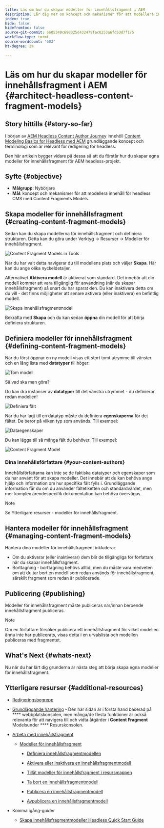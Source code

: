 ```yaml
---
title: Läs om hur du skapar modeller för innehållsfragment i AEM
description: Lär dig mer om koncept och mekanismer för att modellera innehåll för Headless CMS med Content Fragments Models.
index: true
hide: false
hidefromtoc: false
source-git-commit: 6605349c698325d432479fac0253a6fd53d7f175
workflow-type: tm+mt
source-wordcount: '603'
ht-degree: 2%

---
```



# Läs om hur du skapar modeller för innehållsfragment i AEM {#architect-headless-content-fragment-models}

## Story hittills {#story-so-far}

I början av [AEM Headless Content Author Journey](overview.md) innehöll [Content Modeling Basics for Headless med AEM](basics.md) grundläggande koncept och terminologi som är relevant för redigering för headless.

Den här artikeln bygger vidare på dessa så att du förstår hur du skapar egna modeller för innehållsfragment för AEM headless-projekt.

## Syfte {#objective}

* **Målgrupp**: Nybörjare
* **Mål**: koncept och mekanismer för att modellera innehåll för headless CMS med Content Fragments Models.

<!-- which persona does this? -->
<!-- and who allows the configuration on the folders? -->

<!--
## Enabling Content Fragment Models {#enabling-content-fragment-models}

At the very start you need to enable Content Fragment Models for your site, this is done in the Configuration Browser; under Tools -> General -> Configuration Browser. You can either select to configure the global entry, or create a new configuration. For example:

![Define configuration](/help/assets/content-fragments/assets/cfm-conf-01.png)

>[!NOTE]
>
>See Additional Resources - Content Fragments in the Configuration Browser
-->

## Skapa modeller för innehållsfragment {#creating-content-fragment-models}

Sedan kan du skapa modellerna för innehållsfragment och definiera strukturen. Detta kan du göra under Verktyg -> Resurser -> Modeller för innehållsfragment.

![Content Fragment Models in Tools](assets/cfm-tools.png)

När du har valt detta navigerar du till modellens plats och väljer **Skapa**. Här kan du ange olika nyckeldetaljer.

Alternativet **Aktivera modell** är aktiverat som standard. Det innebär att din modell kommer att vara tillgänglig för användning (när du skapar innehållsfragment) så snart du har sparat den. Du kan inaktivera detta om du vill - det finns möjligheter att senare aktivera (eller inaktivera) en befintlig modell.

![Skapa innehållsfragmentmodell](/help/assets/content-fragments/assets/cfm-models-02.png)

Bekräfta med **Skapa** och du kan sedan **öppna** din modell för att börja definiera strukturen.

## Definiera modeller för innehållsfragment {#defining-content-fragment-models}

När du först öppnar en ny modell visas ett stort tomt utrymme till vänster och en lång lista med **datatyper** till höger:

![Tom modell](/help/assets/content-fragments/assets/cfm-models-03.png)

Så vad ska man göra?

Du kan dra instanser av **datatyper** till det vänstra utrymmet - du definierar redan modellen!

![Definiera fält](/help/assets/content-fragments/assets/cfm-models-04.png)

När du har lagt till en datatyp måste du definiera **egenskaperna** för det fältet. De beror på vilken typ som används. Till exempel:

![Dataegenskaper](/help/assets/content-fragments/assets/cfm-models-05.png)

Du kan lägga till så många fält du behöver. Till exempel:

![Content Fragment Model](/help/assets/content-fragments/assets/cfm-models-07.png)

### Dina innehållsförfattare {#your-content-authors}

Innehållsförfattarna kan inte se de faktiska datatyper och egenskaper som du har använt för att skapa modeller. Det innebär att du kan behöva ange hjälp och information om hur specifika fält fylls i. Grundläggande information får du om du använder fältetiketten och standardvärdet, men mer komplex ärendespecifik dokumentation kan behöva övervägas.

>[!NOTE]
>
>Se Ytterligare resurser - modeller för innehållsfragment.

## Hantera modeller för innehållsfragment {#managing-content-fragment-models}

<!-- needs more details -->

Hantera dina modeller för innehållsfragment inkluderar:

* Om du aktiverar (eller inaktiverar) dem blir de tillgängliga för författare när du skapar innehållsfragment.
* Borttagning - borttagning behövs alltid, men du måste vara medveten om att du tar bort en modell som redan används för innehållsfragment, särskilt fragment som redan är publicerade.

## Publicering {#publishing}

<!-- needs more details -->

Modeller för innehållsfragment måste publiceras när/innan beroende innehållsfragment publiceras.

>[!NOTE]
>
>Om en författare försöker publicera ett innehållsfragment för vilket modellen ännu inte har publicerats, visas detta i en urvalslista och modellen publiceras med fragmentet.

## What&#39;s Next {#whats-next}

Nu när du har lärt dig grunderna är nästa steg att börja skapa egna modeller för innehållsfragment.

## Ytterligare resurser {#additional-resources}

* [Redigeringsbegrepp](/help/sites-cloud/authoring/getting-started/concepts.md)

* [Grundläggande hantering](/help/sites-cloud/authoring/getting-started/basic-handling.md)  - Den här sidan är i första hand baserad på  **** webbplatskonsolen, men många/de flesta funktioner är också relevanta för att navigera till och vidta åtgärder i  **Content Fragment** Modelsunder  **** Resurskonsolen.

* [Arbeta med innehållsfragment](/help/assets/content-fragments/content-fragments.md)

   * [Modeller för innehållsfragment](/help/assets/content-fragments/content-fragments-models.md)

      * [Definiera innehållsfragmentmodellen](/help/assets/content-fragments/content-fragments-models.md#defining-your-content-fragment-model)

      * [Aktivera eller inaktivera en innehållsfragmentmodell](/help/assets/content-fragments/content-fragments-models.md#enabling-disabling-a-content-fragment-model)

      * [Tillåt modeller för innehållsfragment i resursmappen](/help/assets/content-fragments/content-fragments-models.md#allowing-content-fragment-models-assets-folder)

      * [Ta bort en innehållsfragmentmodell](/help/assets/content-fragments/content-fragments-models.md#deleting-a-content-fragment-model)

      * [Publicera en innehållsfragmentmodell](/help/assets/content-fragments/content-fragments-models.md#publishing-a-content-fragment-model)

      * [Avpublicera en innehållsfragmentmodell](/help/assets/content-fragments/content-fragments-models.md#unpublishing-a-content-fragment-model)

* Komma igång-guider

   * [Skapa innehållsfragmentmodeller Headless Quick Start Guide](/help/implementing/developing/headless/getting-started/create-content-model.md)
